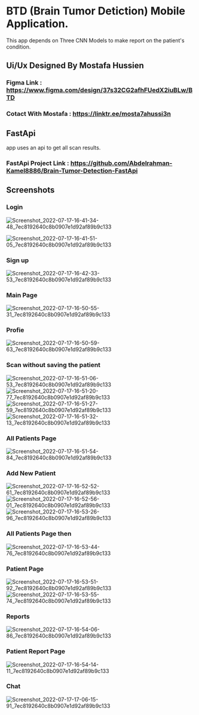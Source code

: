 # BTD (Brain Tumor Detiction) Mobile Application.
This app depends on Three CNN Models to make report on the patient's condition.
## Ui/Ux Designed By Mostafa Hussien 
### Figma Link : https://www.figma.com/design/37s32CG2afhFUedX2iuBLw/BTD
### Cotact With Mostafa : https://linktr.ee/mosta7ahussi3n
## FastApi
app uses an api to get all scan results.
### FastApi Project Link : https://github.com/Abdelrahman-Kamel8886/Brain-Tumor-Detection-FastApi

## Screenshots



### Login
![Screenshot_2022-07-17-16-41-34-48_7ec8192640c8b0907e1d92af89b9c133](https://github.com/Abdelrahman-Kamel8886/Brain-Tumor-Detection-MobileApp/assets/126878089/386ac849-9ad4-4d48-8ced-1addfc1ae6f4)

![Screenshot_2022-07-17-16-41-51-05_7ec8192640c8b0907e1d92af89b9c133](https://github.com/Abdelrahman-Kamel8886/Brain-Tumor-Detection-MobileApp/assets/126878089/54c1eb2e-b2cd-497f-96a8-ae5263f2e472)

### Sign up
![Screenshot_2022-07-17-16-42-33-53_7ec8192640c8b0907e1d92af89b9c133](https://github.com/Abdelrahman-Kamel8886/Brain-Tumor-Detection-MobileApp/assets/126878089/f433f3da-01c5-46b1-8215-684e3a9e19aa)

### Main Page
![Screenshot_2022-07-17-16-50-55-31_7ec8192640c8b0907e1d92af89b9c133](https://github.com/Abdelrahman-Kamel8886/Brain-Tumor-Detection-MobileApp/assets/126878089/d757760f-5ada-4999-a744-c40aac82b181)

### Profie
![Screenshot_2022-07-17-16-50-59-63_7ec8192640c8b0907e1d92af89b9c133](https://github.com/Abdelrahman-Kamel8886/Brain-Tumor-Detection-MobileApp/assets/126878089/f707cc14-b139-4866-9ffd-7f03b491b91d)

### Scan without saving the patient
![Screenshot_2022-07-17-16-51-06-53_7ec8192640c8b0907e1d92af89b9c133](https://github.com/Abdelrahman-Kamel8886/Brain-Tumor-Detection-MobileApp/assets/126878089/1e578f99-3c92-4a34-8092-01d7b7ce5e34)
![Screenshot_2022-07-17-16-51-20-77_7ec8192640c8b0907e1d92af89b9c133](https://github.com/Abdelrahman-Kamel8886/Brain-Tumor-Detection-MobileApp/assets/126878089/ccd34c73-d62a-4ac2-897e-adb9ef39c1dd)
![Screenshot_2022-07-17-16-51-27-59_7ec8192640c8b0907e1d92af89b9c133](https://github.com/Abdelrahman-Kamel8886/Brain-Tumor-Detection-MobileApp/assets/126878089/b62c8c50-a277-4ca5-b2e1-c1fe152d0b25)
![Screenshot_2022-07-17-16-51-32-13_7ec8192640c8b0907e1d92af89b9c133](https://github.com/Abdelrahman-Kamel8886/Brain-Tumor-Detection-MobileApp/assets/126878089/cc26482c-1298-4d81-84d1-e8ac6e74039c)

### All Patients Page
![Screenshot_2022-07-17-16-51-54-84_7ec8192640c8b0907e1d92af89b9c133](https://github.com/Abdelrahman-Kamel8886/Brain-Tumor-Detection-MobileApp/assets/126878089/0a2d7532-7122-41f4-b98c-390b69596664)

### Add New Patient
![Screenshot_2022-07-17-16-52-52-61_7ec8192640c8b0907e1d92af89b9c133](https://github.com/Abdelrahman-Kamel8886/Brain-Tumor-Detection-MobileApp/assets/126878089/b65a8967-d397-46f4-914b-00ccfb800942)
![Screenshot_2022-07-17-16-52-56-01_7ec8192640c8b0907e1d92af89b9c133](https://github.com/Abdelrahman-Kamel8886/Brain-Tumor-Detection-MobileApp/assets/126878089/1dc57c28-d70f-44f6-8191-7a1fa89fd704)
![Screenshot_2022-07-17-16-53-26-96_7ec8192640c8b0907e1d92af89b9c133](https://github.com/Abdelrahman-Kamel8886/Brain-Tumor-Detection-MobileApp/assets/126878089/5c9579c1-c259-4e00-9c54-c13ea5b00538)

### All Patients Page then
![Screenshot_2022-07-17-16-53-44-76_7ec8192640c8b0907e1d92af89b9c133](https://github.com/Abdelrahman-Kamel8886/Brain-Tumor-Detection-MobileApp/assets/126878089/e63a0eba-ea08-4d1f-844c-d7a942b5a1dc)
### Patient Page
![Screenshot_2022-07-17-16-53-51-92_7ec8192640c8b0907e1d92af89b9c133](https://github.com/Abdelrahman-Kamel8886/Brain-Tumor-Detection-MobileApp/assets/126878089/a2848198-284a-4e0f-a660-42a3ad400cc1)
![Screenshot_2022-07-17-16-53-55-74_7ec8192640c8b0907e1d92af89b9c133](https://github.com/Abdelrahman-Kamel8886/Brain-Tumor-Detection-MobileApp/assets/126878089/69d764cc-af36-4e84-a04d-57f2db7cf0c5)

### Reports
![Screenshot_2022-07-17-16-54-06-86_7ec8192640c8b0907e1d92af89b9c133](https://github.com/Abdelrahman-Kamel8886/Brain-Tumor-Detection-MobileApp/assets/126878089/218c603c-4067-4d09-a005-d38bba7a0c79)

### Patient Report Page
![Screenshot_2022-07-17-16-54-14-11_7ec8192640c8b0907e1d92af89b9c133](https://github.com/Abdelrahman-Kamel8886/Brain-Tumor-Detection-MobileApp/assets/126878089/e4817cf4-21aa-43fb-8312-b8673d39d338)

### Chat
![Screenshot_2022-07-17-17-06-15-91_7ec8192640c8b0907e1d92af89b9c133](https://github.com/Abdelrahman-Kamel8886/Brain-Tumor-Detection-MobileApp/assets/126878089/76a505cd-b717-40e5-9294-0f22293eaf4c)










